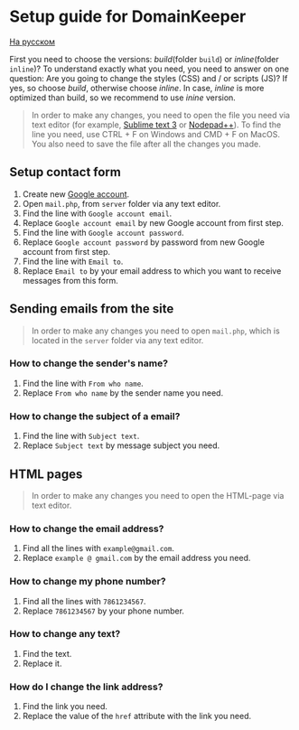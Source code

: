 # Setup guide for DomainKeeper

[На русском](https://github.com/SilencerWeb/domainkeeper-guide/blob/master/Russian.md)

First you need to choose the versions: *build*(folder `build`) or *inline*(folder `inline`)? 
To understand exactly what you need, you need to answer on one question: Are you going to change the styles (CSS) and / or scripts (JS)?
If yes, so choose *build*, otherwise choose *inline*. In case, *inline* is more optimized than build, so we recommend to use *inine* version.

> In order to make any changes, you need to open the file you need via text editor (for example, [Sublime text 3](https://www.sublimetext.com/3) or [Nodepad++](https://notepad-plus-plus.org/)).
To find the line you need, use CTRL + F on Windows and CMD + F on MacOS. You also need to save the file after all the changes you made.


## Setup contact form

1. Create new [Google account](https://accounts.google.com/SignUp).
2. Open `mail.php`, from `server` folder via any text editor.
3. Find the line with `Google account email`.
4. Replace `Google account email` by new Google account from first step.
5. Find the line with `Google account password`.
6. Replace `Google account password` by password from new Google account from first step.
7. Find the line with `Email to`.
8. Replace `Email to` by your email address to which you want to receive messages from this form.


## Sending emails from the site
> In order to make any changes you need to open `mail.php`, which is located in the `server` folder via any text editor.

### How to change the sender's name?
1. Find the line with `From who name`.
2. Replace `From who name` by the sender name you need.

### How to change the subject of a email?
1. Find the line with `Subject text`.
2. Replace `Subject text` by message subject you need.


## HTML pages
> In order to make any changes you need to open the HTML-page via text editor.

### How to change the email address?
1. Find all the lines with `example@gmail.com`.
2. Replace `example @ gmail.com` by the email address you need.
   
### How to change my phone number?
1. Find all the lines with `7861234567`.
2. Replace `7861234567` by your phone number.
   
### How to change any text?
1. Find the text.
2. Replace it.
  
### How do I change the link address?
1. Find the link you need.
2. Replace the value of the `href` attribute with the link you need. 
